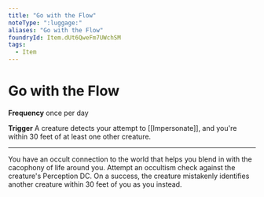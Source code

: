 ```yaml
---
title: "Go with the Flow"
noteType: ":luggage:"
aliases: "Go with the Flow"
foundryId: Item.dUt6QweFm7UWchSM
tags:
  - Item
---
```


# Go with the Flow

**Frequency** once per day

**Trigger** A creature detects your attempt to [[Impersonate]], and you're within 30 feet of at least one other creature.

* * *

You have an occult connection to the world that helps you blend in with the cacophony of life around you. Attempt an occultism check against the creature's Perception DC. On a success, the creature mistakenly identifies another creature within 30 feet of you as you instead.
